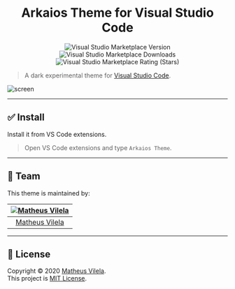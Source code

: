 <h1 align="center" href:="http://code.visualstudio.com">Arkaios Theme for Visual Studio Code</h1>

<p align="center">
  <img alt="Visual Studio Marketplace Version" src="https://img.shields.io/visual-studio-marketplace/v/vilela.theme-arkaios?color=%2383dbee&style=for-the-badge">
  <img alt="Visual Studio Marketplace Downloads" src="https://img.shields.io/visual-studio-marketplace/d/vilela.theme-arkaios?color=%23b685d5&style=for-the-badge">
  <img alt="Visual Studio Marketplace Rating (Stars)" src="https://img.shields.io/visual-studio-marketplace/stars/vilela.theme-arkaios?color=%2376a6e0&style=for-the-badge">
  
</p>

> A dark experimental theme for [Visual Studio Code](http://code.visualstudio.com).

![screen](https://user-images.githubusercontent.com/64048192/84603042-cb0e6380-ae61-11ea-84c2-fd257e9f7a13.png)



***
## ✅ Install

Install it from VS Code extensions.

>Open VS Code extensions and type `Arkaios Theme`. 

***
## 🏁 Team

This theme is maintained by:

[![Matheus Vilela](https://avatars1.githubusercontent.com/u/64048192?s=100&v=4)](https://github.com/vilelagit) |
:---: |
[Matheus Vilela](https://github.com/vilelagit) |

***
## 📝 License

Copyright © 2020 [Matheus Vilela](https://github.com/vilelagit).<br />
This project is [MIT License](./LICENSE).
